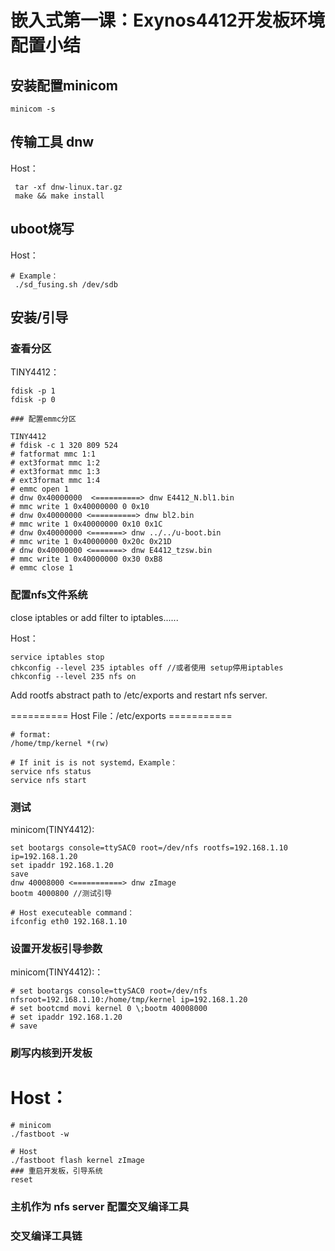 <link href="../../../css/style.css" rel="stylesheet" type="text/css" />

# 嵌入式第一课：Exynos4412开发板环境配置小结

## 安装配置minicom
    
```
minicom -s
```

## 传输工具 dnw

    
Host：

```
 tar -xf dnw-linux.tar.gz
 make && make install
 ```

## uboot烧写

Host：

```
# Example：
 ./sd_fusing.sh /dev/sdb  
```

## 安装/引导

### 查看分区

    
TINY4412：

```
fdisk -p 1
fdisk -p 0

### 配置emmc分区

TINY4412    
# fdisk -c 1 320 809 524
# fatformat mmc 1:1
# ext3format mmc 1:2
# ext3format mmc 1:3
# ext3format mmc 1:4
# emmc open 1
# dnw 0x40000000  <==========> dnw E4412_N.bl1.bin
# mmc write 1 0x40000000 0 0x10
# dnw 0x40000000 <==========> dnw bl2.bin
# mmc write 1 0x40000000 0x10 0x1C
# dnw 0x40000000 <=======> dnw ../../u-boot.bin
# mmc write 1 0x40000000 0x20c 0x21D
# dnw 0x40000000 <=======> dnw E4412_tzsw.bin
# mmc write 1 0x40000000 0x30 0xB8
# emmc close 1
```
    

### 配置nfs文件系统

close iptables or add filter to iptables......

Host：

```
service iptables stop
chkconfig --level 235 iptables off //或者使用 setup停用iptables
chkconfig --level 235 nfs on
```

Add rootfs abstract path to /etc/exports  and restart nfs server.

========== Host File：/etc/exports ===========

```
# format: 
/home/tmp/kernel *(rw)
```

```
# If init is is not systemd，Example：
service nfs status
service nfs start
```

### 测试

minicom(TINY4412):
    
```    
set bootargs console=ttySAC0 root=/dev/nfs rootfs=192.168.1.10 ip=192.168.1.20
set ipaddr 192.168.1.20
save
dnw 40008000 <===========> dnw zImage
bootm 4000800 //测试引导 

# Host executeable command：
ifconfig eth0 192.168.1.10
```

### 设置开发板引导参数

minicom(TINY4412):：

```
# set bootargs console=ttySAC0 root=/dev/nfs nfsroot=192.168.1.10:/home/tmp/kernel ip=192.168.1.20
# set bootcmd movi kernel 0 \;bootm 40008000
# set ipaddr 192.168.1.20
# save
```
    
### 刷写内核到开发板

# Host：

```
# minicom
./fastboot -w

# Host 
./fastboot flash kernel zImage
### 重启开发板，引导系统
reset 
```

### 主机作为 nfs server 配置交叉编译工具  

### 交叉编译工具链
  
